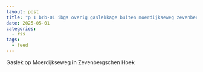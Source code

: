 ```yaml
---
layout: post
title: "p 1 bzb-01 ibgs overig gaslekkage buiten moerdijkseweg zevenbergschen hoek 203093 201132"
date: 2025-05-01
categories: 
  - rss
tags: 
  - feed
---
```


Gaslek op Moerdijkseweg in Zevenbergschen Hoek
